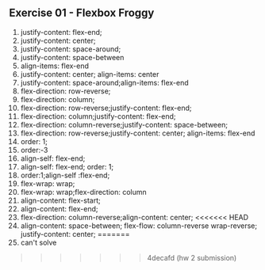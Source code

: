 ## Exercise 01 - Flexbox Froggy

1. justify-content: flex-end;
2. justify-content: center;
3. justify-content: space-around;
4. justify-content: space-between
5. align-items: flex-end
6. justify-content: center; align-items: center
7. justify-content: space-around;align-items: flex-end
8. flex-direction: row-reverse;
9. flex-direction: column;
10. flex-direction: row-reverse;justify-content: flex-end;
11. flex-direction: column;justify-content: flex-end;
12. flex-direction: column-reverse;justify-content: space-between;
13. flex-direction: row-reverse;justify-content: center; align-items: flex-end
14. order: 1;
15. order:-3
16. align-self: flex-end;
17. align-self: flex-end; order: 1;
18. order:1;align-self :flex-end;
19. flex-wrap: wrap;
20. flex-wrap: wrap;flex-direction: column
21. align-content: flex-start;
22. align-content: flex-end;
23. flex-direction: column-reverse;align-content: center;
<<<<<<< HEAD
24. align-content: space-between; flex-flow: column-reverse wrap-reverse; justify-content: center;
=======
24. can't solve
>>>>>>> 4decafd (hw 2 submission)
